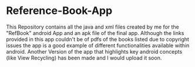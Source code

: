 # Reference-Book-App
This Repository contains all the java and xml files created by me for the "RefBook" android App and an apk file of the final app.
Although the links provided in this app couldn't be of pdfs of the books listed due to copyright issues the app is a good example of different functionalities available within android.
Another Version of the app that highlights key android concepts (like View Recycling)  has been made and I would upload it soon.

